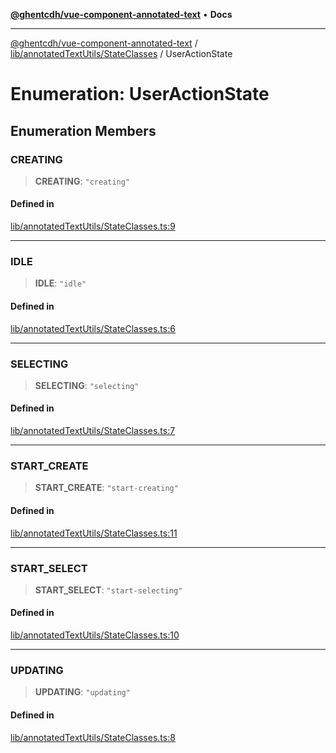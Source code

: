 [**@ghentcdh/vue-component-annotated-text**](../../../../README.md) • **Docs**

***

[@ghentcdh/vue-component-annotated-text](../../../../modules.md) / [lib/annotatedTextUtils/StateClasses](../README.md) / UserActionState

# Enumeration: UserActionState

## Enumeration Members

### CREATING

> **CREATING**: `"creating"`

#### Defined in

[lib/annotatedTextUtils/StateClasses.ts:9](https://github.com/GhentCDH/vue_component_annotated_text/blob/6add7bb10a77b5452736ad4c56c99391d8dec5bd/src/lib/annotatedTextUtils/StateClasses.ts#L9)

***

### IDLE

> **IDLE**: `"idle"`

#### Defined in

[lib/annotatedTextUtils/StateClasses.ts:6](https://github.com/GhentCDH/vue_component_annotated_text/blob/6add7bb10a77b5452736ad4c56c99391d8dec5bd/src/lib/annotatedTextUtils/StateClasses.ts#L6)

***

### SELECTING

> **SELECTING**: `"selecting"`

#### Defined in

[lib/annotatedTextUtils/StateClasses.ts:7](https://github.com/GhentCDH/vue_component_annotated_text/blob/6add7bb10a77b5452736ad4c56c99391d8dec5bd/src/lib/annotatedTextUtils/StateClasses.ts#L7)

***

### START\_CREATE

> **START\_CREATE**: `"start-creating"`

#### Defined in

[lib/annotatedTextUtils/StateClasses.ts:11](https://github.com/GhentCDH/vue_component_annotated_text/blob/6add7bb10a77b5452736ad4c56c99391d8dec5bd/src/lib/annotatedTextUtils/StateClasses.ts#L11)

***

### START\_SELECT

> **START\_SELECT**: `"start-selecting"`

#### Defined in

[lib/annotatedTextUtils/StateClasses.ts:10](https://github.com/GhentCDH/vue_component_annotated_text/blob/6add7bb10a77b5452736ad4c56c99391d8dec5bd/src/lib/annotatedTextUtils/StateClasses.ts#L10)

***

### UPDATING

> **UPDATING**: `"updating"`

#### Defined in

[lib/annotatedTextUtils/StateClasses.ts:8](https://github.com/GhentCDH/vue_component_annotated_text/blob/6add7bb10a77b5452736ad4c56c99391d8dec5bd/src/lib/annotatedTextUtils/StateClasses.ts#L8)
